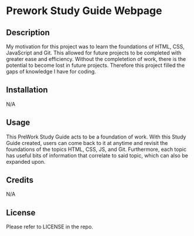 # Prework Study Guide Webpage 

## Description
My motivation for this project was to learn the foundations of HTML, CSS,  JavaScript and Git. This allowed for future projects to be completed with greater ease and efficiency. Without the completetion of work, there is the potential to become lost in future projects. Therefore this project filled the gaps of knowledge I have for coding. 

## Installation
N/A

## Usage
This PreWork Study Guide acts to be a foundation of work. With this Study Guide created, users can come back to it at anytime and revisit the foundations of the topics HTML, CSS, JS, and Git. Furthermore, each topic has useful bits of information that correlate to said topic, which can also be expanded upon. 

## Credits
N/A

## License
Please refer to LICENSE in the repo. 
